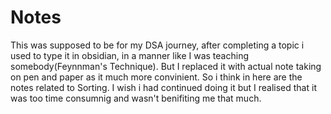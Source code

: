 # Notes
This was supposed to be for my DSA journey, after completing a topic i used to type it in obsidian, in a manner like I was teaching somebody(Feynnman's Technique).
But I replaced it with actual note taking on pen and paper as it much more convinient.
So i think in here are the notes related to Sorting.
I wish i had continued doing it but I realised that it was too time consumnig and wasn't benifiting me that much.
